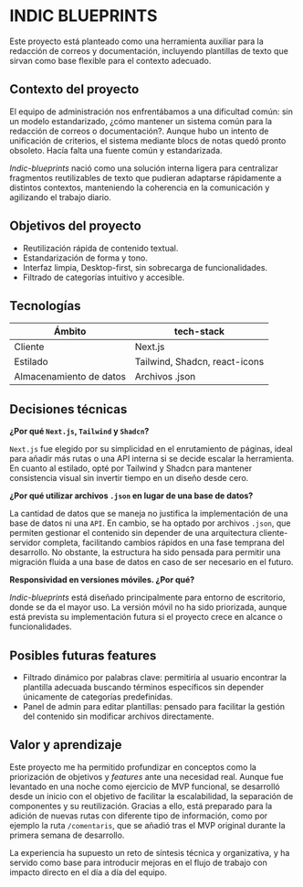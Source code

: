 # INDIC BLUEPRINTS

Este proyecto está planteado como una herramienta auxiliar para la redacción de correos y documentación, incluyendo plantillas de texto que sirvan como base flexible para el contexto adecuado.

## Contexto del proyecto

El equipo de administración nos enfrentábamos a una dificultad común: sin un modelo estandarizado, ¿cómo mantener un sistema común para la redacción de correos o documentación?. Aunque hubo un intento de unificación de criterios, el sistema mediante blocs de notas quedó pronto obsoleto. Hacía falta una fuente común y estandarizada.

*Indic-blueprints* nació como una solución interna ligera para centralizar fragmentos reutilizables de texto que pudieran adaptarse rápidamente a distintos contextos, manteniendo la coherencia en la comunicación y agilizando el trabajo diario.

## Objetivos del proyecto

- Reutilización rápida de contenido textual.
- Estandarización de forma y tono.
- Interfaz limpia, Desktop-first, sin sobrecarga de funcionalidades.
- Filtrado de categorías intuitivo y accesible.

## Tecnologías

| Ámbito    | tech-stack                    |
| --------- | ----------------------------- |
| Cliente   | Next.js                       |
| Estilado  | Tailwind, Shadcn, react-icons |
| Almacenamiento de datos | Archivos .json  |

## Decisiones técnicas

**¿Por qué `Next.js`, `Tailwind` y `Shadcn`?**

`Next.js` fue elegido por su simplicidad en el enrutamiento de páginas, ideal para añadir más rutas o una API interna si se decide escalar la herramienta. En cuanto al estilado, opté por Tailwind y Shadcn para mantener consistencia visual sin invertir tiempo en un diseño desde cero.

**¿Por qué utilizar archivos `.json` en lugar de una base de datos?**

La cantidad de datos que se maneja no justifica la implementación de una base de datos ni una `API`. En cambio, se ha optado por archivos `.json`, que permiten gestionar el contenido sin depender de una arquitectura cliente-servidor completa, facilitando cambios rápidos en una fase temprana del desarrollo. No obstante, la estructura ha sido pensada para permitir una migración fluida a una base de datos en caso de ser necesario en el futuro.

**Responsividad en versiones móviles. ¿Por qué?**

*Indic-blueprints* está diseñado principalmente para entorno de escritorio, donde se da el mayor uso. La versión móvil no ha sido priorizada, aunque está prevista su implementación futura si el proyecto crece en alcance o funcionalidades.

## Posibles futuras features

- Filtrado dinámico por palabras clave: permitiría al usuario encontrar la plantilla adecuada buscando términos específicos sin depender únicamente de categorías predefinidas.
- Panel de admin para editar plantillas: pensado para facilitar la gestión del contenido sin modificar archivos directamente.

## Valor y aprendizaje

Este proyecto me ha permitido profundizar en conceptos como la priorización de objetivos y *features* ante una necesidad real. Aunque fue levantado en una noche como ejercicio de MVP funcional, se desarrolló desde un inicio con el objetivo de facilitar la escalabilidad, la separación de componentes y su reutilización. Gracias a ello, está preparado para la adición de nuevas rutas con diferente tipo de información, como por ejemplo la ruta `/comentaris`, que se añadió tras el MVP original durante la primera semana de desarrollo.

La experiencia ha supuesto un reto de síntesis técnica y organizativa, y ha servido como base para introducir mejoras en el flujo de trabajo con impacto directo en el día a día del equipo.
